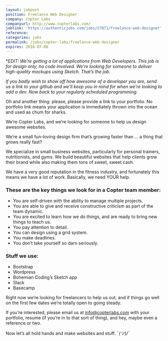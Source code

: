```yaml
---
layout: jobpost
position: Freelance Web Designer
company: Copter Labs
companyurl: http://www.copterlabs.com/
joblink: 'https://authenticjobs.com/jobs/27071/freelance-web-designer'
reference:
categories: jobs
permalink: /jobs/copter-labs/freelance-web-designer
expires: 2016-07-06
---
```


*_EDIT: We’re getting a lot of applications from Web Developers. This job is for design only, no code involved. We’re looking for someone to deliver high-quality mockups using Sketch. That’s the job._

_If you badly wish to show off how awesome of a developer you are, send us a link to your github and we’ll keep you in mind for when we’re looking to add a dev. Now back to your regularly scheduled programming._

Oh and another thing: please, please provide a link to your portfolio. No portfolio link means your application is immediately thrown into the ocean and used as chum for sharks.

We’re Copter Labs, and we’re looking for someone to help us design awesome websites.

We’re a small fun-loving design firm that’s growing faster than … a thing that grows really fast?

We specialize in small business websites, particularly for personal trainers, nutritionists, and gyms. We build beautiful websites that help clients grow their brand while also making them tons of sweet, sweet cash.

We have a very good reputation in the fitness industry, and fortunately this means we have a lot of work. Basically, we need YOUR help.

### These are the key things we look for in a Copter team member:

* You are self-driven with the ability to manage multiple projects.
* You are able to give and receive constructive criticism as part of the team dynamic.
* You are excited to learn how we do things, and are ready to bring new things to teach us.
* You pay attention to detail.
* You can design using a grid system.
* You make deadlines.
* You don’t take yourself so darn seriously.

### Stuff we use:

* Bootstrap
* Wordpress
* Bohemian Coding’s Sketch app
* Slack
* Basecamp

Right now we’re looking for freelancers to help us out, and if things go well on the first few dates we’re totally open to going steady.

If you’re interested, please email us at info@copterlabs.com with your portfolio, resume (if you’re in to that sort of thing), and hey, maybe even a reference or two.

Now let’s all hold hands and make websites and stuff. ¯_(ツ)_/¯